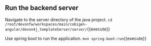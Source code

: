 ## Run the backend server

Navigate to the server directory of the java project.
`cd /root/devonfw/workspaces/main/cobigen-angular/devon4j_templateServer/server/`{{execute}}

Use spring boot to run the application.
`mvn spring-boot:run`{{execute}}